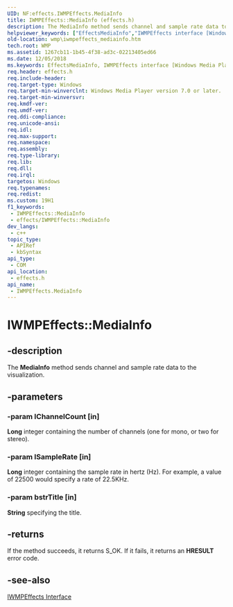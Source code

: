 ```yaml
---
UID: NF:effects.IWMPEffects.MediaInfo
title: IWMPEffects::MediaInfo (effects.h)
description: The MediaInfo method sends channel and sample rate data to the visualization.
helpviewer_keywords: ["EffectsMediaInfo","IWMPEffects interface [Windows Media Player]","MediaInfo method","IWMPEffects.MediaInfo","IWMPEffects::MediaInfo","MediaInfo","MediaInfo method [Windows Media Player]","MediaInfo method [Windows Media Player]","IWMPEffects interface","effects/IWMPEffects::MediaInfo","wmp.iwmpeffects_mediainfo"]
old-location: wmp\iwmpeffects_mediainfo.htm
tech.root: WMP
ms.assetid: 1267cb11-1b45-4f38-ad3c-02213405ed66
ms.date: 12/05/2018
ms.keywords: EffectsMediaInfo, IWMPEffects interface [Windows Media Player],MediaInfo method, IWMPEffects.MediaInfo, IWMPEffects::MediaInfo, MediaInfo, MediaInfo method [Windows Media Player], MediaInfo method [Windows Media Player],IWMPEffects interface, effects/IWMPEffects::MediaInfo, wmp.iwmpeffects_mediainfo
req.header: effects.h
req.include-header: 
req.target-type: Windows
req.target-min-winverclnt: Windows Media Player version 7.0 or later.
req.target-min-winversvr: 
req.kmdf-ver: 
req.umdf-ver: 
req.ddi-compliance: 
req.unicode-ansi: 
req.idl: 
req.max-support: 
req.namespace: 
req.assembly: 
req.type-library: 
req.lib: 
req.dll: 
req.irql: 
targetos: Windows
req.typenames: 
req.redist: 
ms.custom: 19H1
f1_keywords:
 - IWMPEffects::MediaInfo
 - effects/IWMPEffects::MediaInfo
dev_langs:
 - c++
topic_type:
 - APIRef
 - kbSyntax
api_type:
 - COM
api_location:
 - effects.h
api_name:
 - IWMPEffects.MediaInfo
---
```


# IWMPEffects::MediaInfo


## -description

The <b>MediaInfo</b> method sends channel and sample rate data to the visualization.

## -parameters

### -param lChannelCount [in]

<b>Long</b> integer containing the number of channels (one for mono, or two for stereo).

### -param lSampleRate [in]

<b>Long</b> integer containing the sample rate in hertz (Hz). For example, a value of 22500 would specify a rate of 22.5KHz.

### -param bstrTitle [in]

<b>String</b> specifying the title.

## -returns

If the method succeeds, it returns S_OK. If it fails, it returns an <b>HRESULT</b> error code.

## -see-also

<a href="/windows/desktop/api/effects/nn-effects-iwmpeffects">IWMPEffects Interface</a>